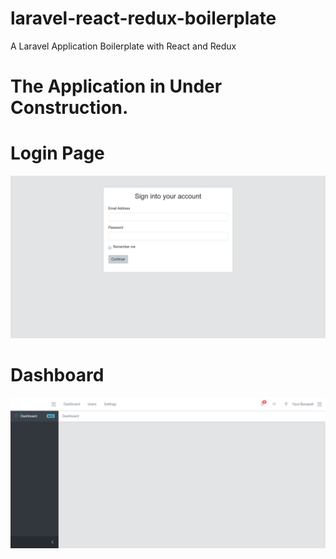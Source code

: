 # laravel-react-redux-boilerplate
A Laravel Application Boilerplate with React and Redux

# The Application in Under Construction.

# Login Page
![Screenshot](screenshots/login.png)

# Dashboard
![Screenshot](screenshots/dashboard.png)
